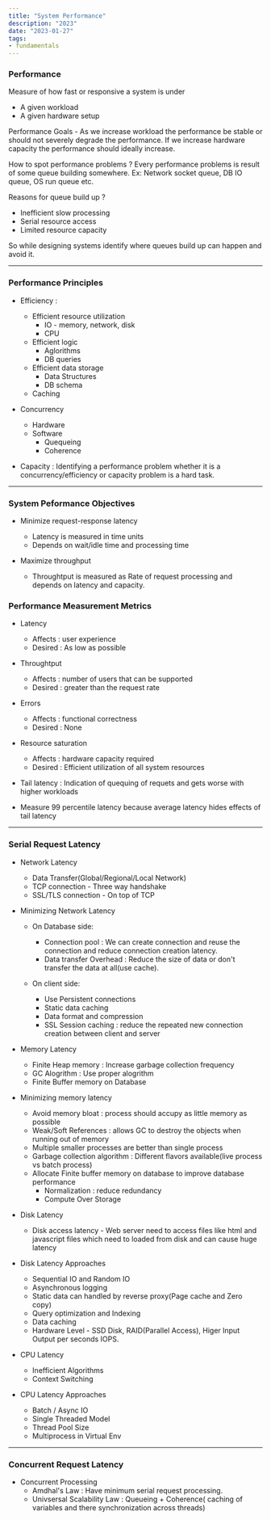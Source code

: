 ```yaml
---
title: "System Performance"
description: "2023"
date: "2023-01-27"
tags:
- fundamentals
---
```



### Performance 
Measure of how fast or responsive a system is under 
- A given workload 
- A given hardware setup

Performance Goals  - As we increase workload the performance be stable or should not severely degrade the performance. If we increase hardware capacity the performance should ideally increase. 

How to spot performance problems ? 
Every performance problems is result of some queue building somewhere. Ex: Network socket queue, DB IO queue, OS run queue etc. 

Reasons for queue build up ? 
- Inefficient slow processing
- Serial resource access
- Limited resource capacity 

So while designing systems identify where queues build up can happen and avoid it. 

--- 

### Performance Principles 
- Efficiency :
    - Efficient resource utilization
        - IO - memory, network, disk
        - CPU 
    - Efficient logic 
        - Aglorithms 
        - DB queries 
    - Efficient data storage 
        - Data Structures
        - DB schema 
    - Caching 

- Concurrency 
    - Hardware
    - Software 
        - Quequeing 
        - Coherence 

- Capacity : Identifying a performance problem whether it is a concurrency/efficiency or capacity problem is a hard task. 

--- 

### System Peformance Objectives 
- Minimize request-response latency
    - Latency is measured in time units
    - Depends on wait/idle time and processing time

- Maximize throughput 
    - Throughtput is measured as Rate of request processing and depends on latency and capacity. 


### Performance Measurement Metrics

- Latency 
    - Affects : user experience
    - Desired : As low as possible

- Throughtput 
    - Affects : number of users that can be supported
    - Desired : greater than the request rate 

- Errors 
    - Affects : functional correctness
    - Desired : None 

- Resource saturation 
    - Affects : hardware capacity required
    - Desired : Efficient utilization of all system resources

- Tail latency : Indication of quequing of requets and gets worse with higher workloads 

- Measure 99 percentile latency because average latency hides effects of tail latency


--- 

### Serial Request Latency 

- Network Latency 
    - Data Transfer(Global/Regional/Local Network)
    - TCP connection - Three way handshake
    - SSL/TLS connection - On top of TCP 

- Minimizing Network Latency 
    - On Database side:
        - Connection pool : We can create connection and reuse the connection and reduce connection creation latency. 
        - Data transfer Overhead : Reduce the size of data or don't transfer the data at all(use cache).

    - On client side:
        - Use Persistent connections 
        - Static data caching 
        - Data format and compression
        - SSL Session caching : reduce the repeated new connection creation between client and server 

- Memory Latency 
    - Finite Heap memory : Increase garbage collection frequency
    - GC Alogrithm : Use proper alogrithm 
    - Finite Buffer memory on Database 
    
- Minimizing memory latency 
    - Avoid memory bloat : process should accupy as little memory as possible
    - Weak/Soft References : allows GC to destroy the objects when running out of memory
    - Multiple smaller processes are better than single process
    - Garbage collection algorithm : Different flavors available(live process vs batch process)
    - Allocate Finite buffer memory on database to improve database performance 
        -  Normalization : reduce redundancy 
        -  Compute Over Storage 

- Disk Latency 
    - Disk access latency - Web server need to access files like html and javascript files which need to loaded from disk and can cause huge latency

- Disk Latency Approaches 
    - Sequential IO and Random IO 
    - Asynchronous logging 
    - Static data can handled by reverse proxy(Page cache and Zero copy)
    - Query optimization and Indexing 
    - Data caching 
    - Hardware Level - SSD Disk, RAID(Parallel Access), Higer Input Output per seconds IOPS.

- CPU Latency 
    - Inefficient Algorithms 
    - Context Switching 

- CPU Latency Approaches
    - Batch / Async IO 
    - Single Threaded Model 
    - Thread Pool Size 
    - Multiprocess in Virtual Env 

--- 

### Concurrent Request Latency 

- Concurrent Processing 
    - Amdhal's Law : Have minimum serial request processing.  
    - Univsersal Scalability Law : Queueing + Coherence( caching of variables and there synchronization across threads)
 







